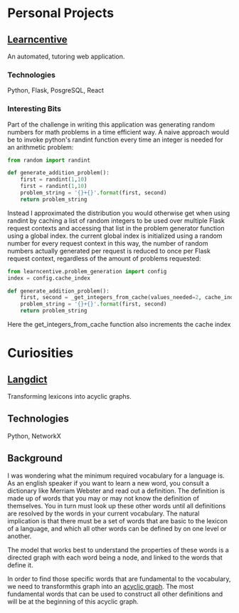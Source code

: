 # Personal Projects
## [Learncentive](https://github.com/PetersWalker/learncentive)
An automated, tutoring web application.

### Technologies
Python, Flask, PosgreSQL, React
### Interesting Bits
Part of the challenge in writing this application was generating random numbers
for math problems in a time efficient way. A naive approach would be to invoke
python's randint function every time an integer is needed for an arithmetic problem:
```python
from random import randint

def generate_addition_problem():
    first = randint(1,10)
    first = randint(1,10)
    problem_string = '{}+{}'.format(first, second)
    return problem_string
```
Instead I approximated the distribution you would otherwise get when using randint
by caching a list of random integers to be used over multiple Flask request contexts
and accessing that list in the problem generator function using a global index. the
current global index is initialized using a random number for every request context
in this way, the number of random numbers actually generated per request is reduced
to once per Flask request context, regardless of the amount of problems requested:

```python
from learncentive.problem_generation import config
index = config.cache_index

def generate_addition_problem():
    first, second = _get_integers_from_cache(values_needed=2, cache_index=index)
    problem_string = '{}+{}'.format(first, second)
    return problem_string

```
Here the get_integers_from_cache function also increments the cache index

# Curiosities
## [Langdict](https://github.com/PetersWalker/langdict)
Transforming lexicons into acyclic graphs.
## Technologies
Python, NetworkX
## Background
I was wondering what the minimum required vocabulary for a language is. As an
english speaker if you want to learn a new word, you consult a dictionary like
Merriam Webster and read out a definition. The definition is made up of words that
you may or may not know the definition of themselves. You in turn must look up these
other words until all definitions are resolved by the words in your current vocabulary.
The natural implication is that there must be a set of words that are basic to the
lexicon of a language, and which all other words can be defined by on one level or
another.

The model that works best to understand the properties of these words is a directed
graph with each word being a node, and linked to the words that define it.

In order to find those specific words that are fundamental to the vocabulary, we need
to transformthis graph into an [acyclic graph](https://en.wikipedia.org/wiki/Directed_acyclic_graph). The most fundamental words that can be used to construct all other definitions and will be at the beginning of this acyclic graph.
